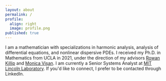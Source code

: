 ```yaml
---
layout: about
permalink: /
profile:
  align: right
  image: profile.png
published: true
---
```


I am a mathematician with specializations in harmonic analysis, analysis of differential equations, and nonlinear dispersive PDEs.
I received my Ph.D. in Mathematics from UCLA in 2021, under the direction of my advisors [Rowan Killip](https://www.math.ucla.edu/~killip/) and [Monica Vișan](https://www.math.ucla.edu/~visan/).
I am currently a Senior Systems Analyst at [MIT Lincoln Laboratory](https://www.ll.mit.edu/).
If you'd like to connect, I prefer to be contacted through LinkedIn.